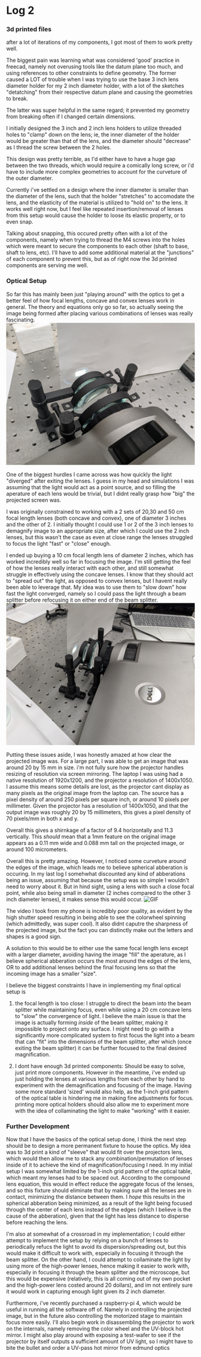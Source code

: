 # Log 2

### 3d printed files

after a lot of iterations of my components, I got most of them to work pretty well. 

The biggest pain was learning what was considered 'good' practice in freecad, namely not
overusing tools like the datum plane too much, and using references to other constraints to define
geometry. The former caused a LOT of trouble when I was trying to use the base 3 inch lens
diameter holder for my 2 inch diameter holder, with a lot of the sketches "detatching" from their
respective datum plane and causing the geometries to break. 

The latter was super helpful in the same regard; it prevented my geometry from breaking often
if I changed certain dimensions. 

I initially designed the 3 inch and 2 inch lens holders to utilize threaded holes to "clamp"
down on the lens; ie, the inner diameter of the holder would be greater than that of the lens, 
and the diameter should "decrease" as I thread the screw between the 2 holes. 

This design was pretty terrible, as I'd either have to have a huge gap between the two threads,
which would require a comically long screw, or i'd have to include more complex geometries to 
account for the curveture of the outer diameter. 

Currently i've settled on a design where the inner diameter is smaller than the diameter of the lens, such that the holder "stretches" to accomodate the lens, and the elasticity of the material is utilized to "hold on" to the lens. It works well right now, but I feel like repeated insertion/removal of lenses from this setup would cause the holder to loose its elastic property, or to even snap. 

Talking about snapping, this occured pretty often with a lot of the components, namely when trying to thread the M4 screws into the holes which were meant to secure the components to each other (shaft to base, shaft to lens, etc). I'll have to add some additional material at the "junctions" of each component to prevent this, but as of right now the 3d printed components are serving me well. 

### Optical Setup

So far this has mainly been just "playing around" with the optics to get a better feel of how focal lengths, concave and convex lenses work in general. The theory and equations only go so far, so actually seeing the image being formed after placing various combinations of lenses was really fascinating. 
![Projector](./../media/PXL_20250214_052521060.jpg)

One of the biggest hurdles I came across was how quickly the light "diverged" after exiting the lenses. I guess in my head and simulations I was assuming that the light would act as a point source, and so filling the aperature of each lens would be trivial, but I didnt really grasp how "big" the projected screen was. 

I was originally constrained to working with a 2 sets of 20,30 and 50 cm focal length lenses (both concave and convex), one of diameter 3 inches and the other of 2. I initially thought I could use 1 or 2 of the 3 inch lenses to demagnify image to an appropriate size, after which I could use the 2 inch lenses, but this wasn't the case as even at close range the lenses struggled to focus the light "fast" or "close" enough.

I ended up buying a 10 cm focal length lens of diameter 2 inches, which has worked incredibly well so far in focusing the image. I'm still getting the feel of how the lenses really interact with each other, and still somewhat struggle in effectively using the concave lenses. 
I know that they should act to "spread out" the light, as opposed to convex lenses, but 
I havent really been able to leverage that. My idea was to use them to "slow down" how fast the light converged, namely so I could pass the light through a beam splitter before refocusing it on either end of the beam splitter.
![projector2](./../media/PXL_20250214_052818092.jpg)

Putting these issues aside, I was honestly amazed at how clear the projected image was. For a large part, I was able to get an image that was around 20 by 15 mm in size. 
i'm not fully sure how the projector handles resizing of resolution via screen mirroring. 
The laptop I was using had a native resolution of 1920x1200, and the projector a resolution of 1400x1050. 
I assume this means some details are lost, as the projector cant display as many pixels as the original image from the laptop can. 
The source has a pixel density of around 250 pixels per square inch, or around 10 pixels per millimeter. 
Given the projector has a resolution of 1400x1050, and that the output image was roughly 20 by 15 millimeters, this gives a pixel density of 70 pixels/mm in both x and y. 

Overall this gives a shirnkage of a factor of 9.4 horizontally and 11.3 vertically. 
This *should* mean that a 1mm feature on the original image appears as a 0.11 mm wide and 0.088 mm tall on the projected image, or around 100 micrometers. 

Overall this is pretty amazing. However, I noticed some curveture around the edges of the image, which leads me to believe spherical abberation is occuring. In my last log I somehwhat discounted any kind of abberations being an issue, assuming that because the setup was so simple I wouldn't need to worry about it. But in hind sight, using a lens with such a close focal point, while also being small in diameter (2 inches compared to the other 3 inch diameter lenses), it makes sense this would occur.
![GIF](./../media/ezgif-12f7b181d14fd1.gif)

The video I took from my phone is incredibly poor quality, as evident by the high shutter speed resulting in being able to see the colorwheel spinning (which admittedly, was super cool). It also didnt caputre the sharpness of the projected image, but the fact you can distinctly make out the letters and shapes is a good sign. 

A solution to this would be to either use the same focal length lens except with a larger diameter, avoiding having the image "fill" the aperature, as I believe spherical abberation occurs the most around the edges of the lens, OR to add additional lenses behind the final focusing lens so that the incoming image has a smaller "size". 



I believe the biggest constraints I have in implementing my final optical setup is

1) the focal length is too close: I struggle to direct the beam into the beam splitter while maintaining focus, even while using a 20 cm concave lens to "slow" the convergence of light. I believe the main issue is that the image is actually forming *inside* of the beam splitter, making it impossible to project onto any surface. I might need to go with a significantly more complicated system to first focus the light into a beam that can "fit" into the dimensions of the beam splitter, after which (once exiting the beam splitter) it can be further focused to the final desired magnification. 

2) I dont have enough 3d printed components: Should be easy to solve, just print more components. However in the meantime, i've ended up just holding the lenses at various lengths from each other by hand to experiment with the demagnification and focusing of the image. Having some more standard 'sized' would also help, as the 1-inch grid pattern of the optical table is hindering me in making fine adjustments for focus. printing more optical holders should also allow me to experiment more with the idea of collaminating the light to make "working" with it easier. 

### Further Development

Now that I have the basics of the optical setup done, I think the next step should be to design a more permanent fixture to house the optics. My idea was to 3d print a kind of "sleeve" that would fit over
the projectors lens, which would then allow me to stack any combination/permutation of lenses inside of it to achieve the kind of magnification/focusing I need. In my initial setup I was somewhat limited by the 1-inch grid pattern of the optical table, which meant my lenses had to be spaced out. According to the compound lens equation, this would in effect reduce the aggregate focus of the lenses, and so this fixture should eliminate that by making sure all the lenses are in contact, minimizing the distance between them. I *hope* this results in the spherical abberation being minimized, as a result of the light being focused through the center of each lens instead of the edges (which I believe is the cause of the abberation), given that the light has less distance to disperse before reaching the lens. 

I'm also at somewhat of a crossroad in my implementation; I could either attempt to implement the setup by relying on a bunch of lenses to periodically refucs the light to avoid its dispersion/spreading out, but this would make it difficult to work with, especially in focusing it through the beam splitter. 
On the other hand, I could attempt to collaminate the light by using more of the high-power lenses, hence making it easier to work with, especially in focusing it through the beam splitter and the microscope, but this would be expensive (relatively, this is all coming out of my own pocket and the high-power lens costed around 20 dollars), and im not entirely sure it would work in capturing enough light given its 2 inch diameter. 

Furthermore, i've recently purchased a raspberry-pi 4, which would be useful in running all the software off of. Namely in controlling the projected image, but in the future also controlling the motorized stage to maintain focus more easily. 
I'll also begin work in disassembling the projector to work on the internals, namely removing the color wheel and the UV-block hot mirror. I might also play around with exposing a test-wafer to see if the projector by itself outputs a sufficient amount of UV light, so I might have to bite the bullet and order a UV-pass hot mirror from edmund optics 


